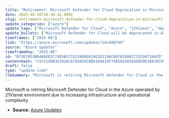 ```yaml
---
title: "Retirement: Microsoft Defender for Cloud Deprecation in Microsoft Azure Operated by 21Vianet Announcement"
date: 2025-08-20T16:30:32.000Z
slug: retirement-microsoft-defender-for-cloud-deprecation-in-microsoft-azure-operated-by-21vianet-announcement
update_categories: ["azure"]
update_tags: ["Microsoft Defender for Cloud", "Azure", "21Vianet", "deprecation", "retirement"]
update_bullets: ["Microsoft Defender for Cloud will be deprecated in Azure operated by 21Vianet.", "The decision is driven by increasing infrastructure and operational complexity.", "This change aims to maintain high standards of protection and reliability for customers."]
timeframes: ["2025-08"]
link: "https://azure.microsoft.com/updates?id=498749"
source: "Azure Updates"
timeframeKey: "2025-08"
id: "B75D7853B04A6ED2C7405BCCC633AD0E619E1D129AC697B1D0B7C33CD0716AFD"
contentHash: "C97214DB3E202AC67E6B39CB06104619F74A5ED305E46050E3601B295FD893A0"
draft: false
type: "update-item"
llmSummary: "Microsoft is retiring Microsoft Defender for Cloud in the Azure operated by 21Vianet environment due to increasing infrastructure and operational complexity."
---
```


Microsoft is retiring Microsoft Defender for Cloud in the Azure operated by 21Vianet environment due to increasing infrastructure and operational complexity.

- **Source:** [Azure Updates](https://azure.microsoft.com/updates?id=498749)
